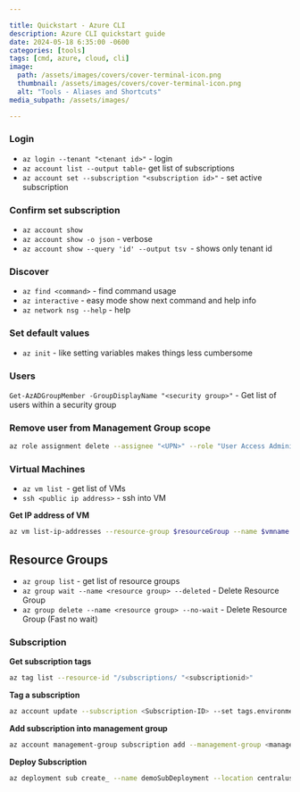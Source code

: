 ```yaml
---

title: Quickstart - Azure CLI
description: Azure CLI quickstart guide
date: 2024-05-18 6:35:00 -0600
categories: [tools]
tags: [cmd, azure, cloud, cli]
image:
  path: /assets/images/covers/cover-terminal-icon.png
  thumbnail: /assets/images/covers/cover-terminal-icon.png
  alt: "Tools - Aliases and Shortcuts"
media_subpath: /assets/images/

---
```


### Login

- `az login --tenant "<tenant id>"` - login
- `az account list --output table`- get list of subscriptions
- `az account set --subscription "<subscription id>"` - set active subscription

### Confirm set subscription
- `az account show` 
- `az account show -o json` - verbose
- `az account show --query 'id' --output tsv `- shows only tenant id

### Discover
- `az find <command>` - find command usage
- `az interactive` - easy mode show next command and help info
- `az network nsg --help` - help

### Set default values
- `az init` - like setting variables makes things less cumbersome

### Users
`Get-AzADGroupMember -GroupDisplayName "<security group>"` - Get list of users within a security group

### Remove user from Management Group scope
```bash
az role assignment delete --assignee "<UPN>" --role "User Access Administrator"  --scope "/"
```

### Virtual Machines
- `az vm list `- get list of VMs
- `ssh <public ip address>` - ssh into VM

**Get IP address of VM**
```bash
az vm list-ip-addresses --resource-group $resourceGroup --name $vmname
```

## Resource Groups
- `az group list` - get list of resource groups
- `az group wait --name <resource group> --deleted` - Delete Resource Group
- `az group delete --name <resource group> --no-wait` - Delete Resource Group (Fast no wait)

### Subscription
**Get subscription tags**
```bash
az tag list --resource-id "/subscriptions/ "<subscriptionid>"
```
**Tag a subscription**
```bash
az account update --subscription <Subscription-ID> --set tags.environment=test
```
**Add subscription into management group**
```bash
az account management-group subscription add --management-group <management-group-name> --subscription <subscription-id>
```
**Deploy Subscription**
```bash
az deployment sub create_ --name demoSubDeployment --location centralus --template-file main.bicep --parameters rgName=demoResourceGroup rgLocation=canadacentral
```
